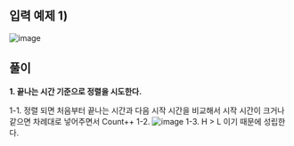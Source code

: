 입력 예제 1)
-------------------

![image](https://user-images.githubusercontent.com/64742982/158795885-1cf19138-593a-4b01-affa-0efc3ba91742.png)

풀이
--------------------

**1. 끝나는 시간 기준으로 정렬을 시도한다.** 

  1-1. 정렬 되면 처음부터 끝나는 시간과 다음 시작 시간을 비교해서 시작 시간이 크거나 같으면 차례대로 넣어주면서 Count++
  1-2. ![image](https://user-images.githubusercontent.com/64742982/158796456-90d093be-5d78-4067-a809-7d311c07a808.png)
  1-3. H > L 이기 때문에 성립한다.
